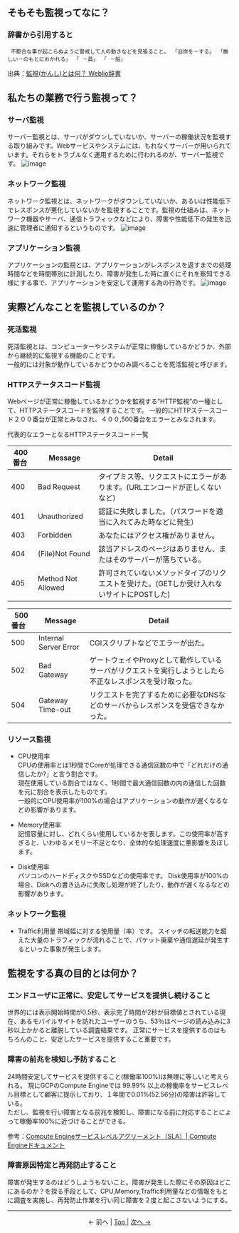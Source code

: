 ## そもそも監視ってなに？

### 辞書から引用すると
```
 不都合な事が起こらぬように警戒して人の動きなどを見張ること。 「沿岸を－する」 「厳しい－のもとにおかれる」 「 －員」 「 －船」
```
出典：[監視\(かんし\)とは何？ Weblio辞書](https://www.weblio.jp/content/%E7%9B%A3%E8%A6%96)


## 私たちの業務で行う監視って？
### サーバ監視  
サーバー監視とは、サーバがダウンしていないか、サーバーの稼働状況を監視する取り組みです。Webサービスやシステムには、もれなくサーバーが用いられています。それらをトラブルなく運用するために行われるのが、サーバー監視です。
![image](https://user-images.githubusercontent.com/63432592/79422278-9021b800-7ff7-11ea-94ef-a9cb0b991554.png)


### ネットワーク監視  
ネットワーク監視とは、ネットワークがダウンしていないか、あるいは性能低下でレスポンスが悪化していないかを監視することです。監視の仕組みは、ネットワーク機器やサーバ、通信トラフィックなどにより、障害や性能低下の発生を迅速に管理者に通知するというものです。
![image](https://user-images.githubusercontent.com/63432592/79422323-a16ac480-7ff7-11ea-90c1-90f0881ce5ff.png)

### アプリケーション監視  
アプリケーションの監視とは、アプリケーションがレスポンスを返すまでの処理時間などを時間帯別に計測したり、障害が発生した時に直ぐにそれを察知できる様にする事で、アプリケーションを安定して運用する為の行為です。
![image](https://user-images.githubusercontent.com/63432592/79422218-741e1680-7ff7-11ea-98e7-c226ce11a342.png)



## 実際どんなことを監視しているのか？
### 死活監視  
死活監視とは、コンピューターやシステムが正常に稼働しているかどうか、外部から継続的に監視する機能のことです。  
一般的には対象が動作しているかどうかのみ調べることを死活監視と呼びます。

### HTTPステータスコード監視
Webページが正常に稼働しているかどうかを監視する”HTTP監視”の一種として、HTTPステータスコードを監視することです。
一般的にHTTPステースコード２００番台が正常とみなされ、４００,500番台をエラーとみなされます。

代表的なエラーとなるHTTPステータスコード一覧

| 400番台&nbsp;		| Message | Detail |
| ---- | ---- | ---- |
| 400 |	Bad Request |	タイプミス等、リクエストにエラーがあります。(URLエンコードが正しくないなど) |
| 401 |	Unauthorized |	認証に失敗しました。（パスワードを適当に入れてみた時などに発生） |
| 403 |	Forbidden |	あなたにはアクセス権がありません。 |
| 404 |	(File)Not Found |	該当アドレスのページはありません、またはそのサーバーが落ちている。 |
| 405 |	Method Not Allowed |	許可されていないメソッドタイプのリクエストを受けた。(GETしか受け入れないサイトにPOSTした) |  
  
  
| 500番台&nbsp;&nbsp;&nbsp;	| Message | Detail |	
| ---- | ---- | ---- |
| 500 |	Internal Server Error |	CGIスクリプトなどでエラーが出た。 |
| 502 |	Bad Gateway |	ゲートウェイやProxyとして動作しているサーバがリクエストを実行しようとしたら不正なレスポンスを受け取った。 |
| 504 |	Gateway Time-out |	リクエストを完了するために必要なDNSなどのサーバからレスポンスを受信できなかった。 |

### リソース監視
- CPU使用率  
CPUの使用率とは1秒間でCoreが処理できる通信回数の中で「どれだけの通信したか?」と言う割合です。  
現在使用している割合ではなく、1秒間で最大通信回数の内の通信した回数を元に割合を表示したものです。  
一般的にCPU使用率が100%の場合はアプリケーションの動作が遅くなるなどの影響があります。


- Memory使用率  
記憶容量に対し、どれくらい使用しているかを表します。この使用率が高すぎると、いわゆるメモリー不足となり、全体的な処理速度に悪影響を及ぼします。


- Disk使用率  
パソコンのハードディスクやSSDなどの使用率です。
Disk使用率が100%の場合、Diskへの書き込みに失敗し処理が終了したり、動作が遅くなるなどの影響があります。


### ネットワーク監視
- Traffic利用量
帯域幅に対する使用量（率）です。
スイッチの転送能力を超えた大量のトラフィックが流れることで、パケット廃棄や通信遅延が発生するといった事象が発生します。


## 監視をする真の目的とは何か？
### エンドユーザに正常に、安定してサービスを提供し続けること  
世界的には表示開始時間が0.5秒、表示完了時間が2秒が目標値とされている現在、あるモバイルサイトを訪れたユーザーのうち、53％はページの読み込みに3秒以上かかると離脱している調査結果です。
正常にサービスを提供するのはもちろんのこと、安定したサービスを提供すること重要です。


### 障害の前兆を検知し予防すること
24時間安定してサービスを提供すること(稼働率100%)は無理に等しいと考えられる。
現にGCPのCompute Engineでは 99.99% 以上の稼働率をサービスレベル目標として顧客に提示しており、１年間で0.01%(52.56分)の障害は許容している。  
ただし、監視を行い障害となる前兆を検知し、障害になる前に対応することによって稼働率100%に近づけることができる。

参考：[Compute Engineサービスレベルアグリーメント（SLA）\| Compute Engineドキュメント](https://cloud.google.com/compute/sla)  

### 障害原因特定と再発防止すること
障害が発生するのはどうしようもないこと。障害が発生した際にその原因はどこにあるのか？を探る手段として、CPU,Memory,Traffic利用量などの情報をもとに調査を実施し、再発防止作業を行い同じ障害を２度と起こさないようにする。

---
<p style="text-align:center"> &lt;- 前へ | <a href="../"> Top </a> | <a href="./prometheus"> 次へ -&gt; </a> </p>
